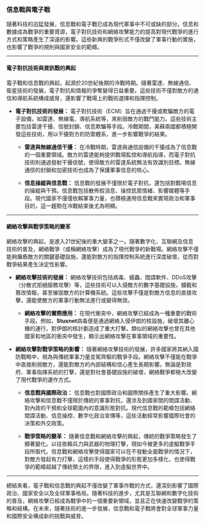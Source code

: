 ### **信息戰與電子戰**

隨著科技的迅猛發展，信息戰和電子戰已成為現代軍事中不可或缺的部分。信息和數據成為戰爭的重要資源，電子對抗技術和網絡攻擊能力的提高對現代戰爭的進行方式和策略產生了深遠的影響。這些新興的戰爭形式不僅改變了軍事行動的實施，也影響了戰爭的規則與國家安全的範疇。

---

#### **電子對抗技術與資訊戰的興起**

電子戰和信息戰的興起，起源於20世紀後期的冷戰時期。隨著雷達、無線通信、衛星技術的發展，電子對抗和情報的爭奪變得日益重要。這些技術不僅對敵方的通信和導航系統構成威脅，還影響了戰場上的戰術選擇和指揮控制。

- **電子對抗技術的發展：** 電子對抗技術（ECM）旨在通過干擾或欺騙敵方的電子設備，如雷達、無線電、導航系統等，來削弱敵方的戰鬥能力。這些技術主要包括雷達干擾、信號封鎖、信息欺騙等手段。冷戰期間，美蘇兩國都積極開發這些技術，用以干擾對方的防禦體系，進一步影響戰爭的結果。

  - **雷達與無線通信干擾：** 在冷戰時期，雷達與通信設備的干擾成為了信息戰的一個重要領域。敵方的雷達能夠提供戰場監控和導航指導，而電子對抗技術則通過發射干擾信號，使得敵方的雷達系統無法有效識別目標。無線通信的封鎖和加密技術也成為了保護軍事信息的核心。

  - **信息操縱與信息戰：** 信息戰的發展不僅限於電子對抗，還包括對戰場信息的操縱與干預。信息戰包括散佈假消息、操控民眾情緒、影響媒體等手段。現代國家不僅僅依賴軍事力量，也積極運用信息戰來實現政治和軍事目的，這一趨勢在冷戰結束後尤為明顯。

---

#### **網絡攻擊與戰爭策略的變革**

網絡攻擊的興起，是進入21世紀後的重大變革之一。隨著數字化、互聯網及信息技術的普及，網絡戰爭（或稱網絡攻擊）成為了現代戰爭的新戰場。網絡攻擊不僅能夠癱瘓敵方的關鍵基礎設施，還能對敵方的指揮控制系統進行深度破壞，從而對戰爭結果產生決定性影響。

- **網絡攻擊技術的發展：** 網絡攻擊技術包括病毒、蠕蟲、間諜軟件、DDoS攻擊（分散式拒絕服務攻擊）等，這些技術可以入侵敵方的數字基礎設施，攔截和篡改情報，甚至摧毀敵方的計算機系統。這些攻擊不僅是對敵方信息的直接攻擊，還能使敵方的軍事行動無法進行或變得無效。

  - **網絡攻擊的實際應用：** 在現代衝突中，網絡攻擊已經成為一種重要的戰術手段。例如，**Stuxnet**病毒便是通過網絡入侵伊朗的核設施，破壞其離心機的運行，對伊朗的核計劃造成了重大打擊。類似的網絡攻擊也曾在其他國家和地區的衝突中發生，顯示出網絡攻擊在軍事領域的重要性。

- **網絡攻擊對戰爭策略的影響：** 隨著網絡攻擊技術的發展，許多國家將其納入國防戰略中，視為與傳統軍事力量並駕齊驅的戰爭手段。網絡攻擊不僅能在戰爭中直接削弱敵方，還能對敵方的內部結構和信心產生長期影響。無論是對政府、軍事指揮系統的打擊，還是對社會基礎設施的破壞，網絡戰爭都極大改變了現代戰爭的運作方式。

  - **信息戰與國際政治：** 信息戰也對國際政治和國際關係產生了重大影響。網絡攻擊和信息戰不僅限於傳統的軍事對抗，還涉及到國家間的間諜活動、對內政的干預和全球範圍內的意識形態對抗。現代信息戰的範疇包括網絡間諜活動、信息操控、數字化政治宣傳等，這些活動經常影響國際社會的決策和外交政策。

  - **戰爭策略的變革：** 隨著信息戰和網絡攻擊的興起，傳統的戰爭策略發生了顯著變化。以往依賴兵力與武器的物理打擊，現如今被更多的虛擬戰爭手段所取代。信息戰和網絡攻擊使得國家可以在不發動全面戰爭的情況下，對敵方發起有力打擊，這樣的手段使得戰爭的形態更加多樣化，也使得戰爭的範疇超越了傳統領土的界限，進入到虛擬世界中。

---

總結來看，電子戰和信息戰的興起不僅改變了軍事作戰的方式，還深刻影響了國際政治、國家安全以及全球軍事格局。隨著科技的進步，尤其是互聯網和數字化技術的普及，網絡攻擊已經成為戰爭中的一個重要新領域，並且正在快速改變戰爭的策略和結構。在未來，隨著技術的進一步發展，信息戰和電子戰將會對全球軍事力量和國際安全構成新的挑戰與威脅。